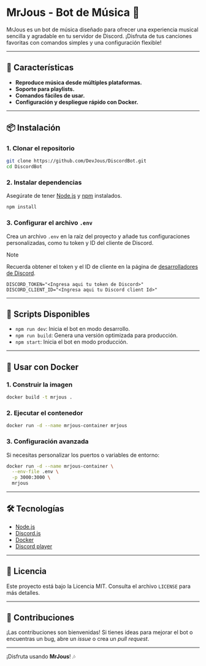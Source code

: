 # MrJous - Bot de Música 🎵

MrJous es un bot de música diseñado para ofrecer una experiencia musical sencilla y agradable en tu servidor de Discord. ¡Disfruta de tus canciones favoritas con comandos simples y una configuración flexible!

---

## 🚀 Características

- **Reproduce música desde múltiples plataformas.**
- **Soporte para playlists.**
- **Comandos fáciles de usar.**
- **Configuración y despliegue rápido con Docker.**

---

## 📦 Instalación

### 1. Clonar el repositorio

```bash
git clone https://github.com/DevJous/DiscordBot.git
cd DiscordBot
```

### 2. Instalar dependencias

Asegúrate de tener [Node.js](https://nodejs.org/) y [npm](https://www.npmjs.com/) instalados.

```bash
npm install
```

### 3. Configurar el archivo `.env`

Crea un archivo `.env` en la raíz del proyecto y añade tus configuraciones personalizadas, como tu token y ID del cliente de Discord.

> [!NOTE]
> Recuerda obtener el token y el ID de cliente en la página de [desarrolladores de Discord](https://discord.com/developers/applications).

```env
DISCORD_TOKEN="<Ingresa aqui tu token de Discord>"
DISCORD_CLIENT_ID="<Ingresa aqui tu Discord client Id>"
```

---

## 🔧 Scripts Disponibles

- `npm run dev`: Inicia el bot en modo desarrollo.
- `npm run build`: Genera una versión optimizada para producción.
- `npm start`: Inicia el bot en modo producción.

---

## 🐳 Usar con Docker

### 1. Construir la imagen

```bash
docker build -t mrjous .
```

### 2. Ejecutar el contenedor

```bash
docker run -d --name mrjous-container mrjous
```

### 3. Configuración avanzada

Si necesitas personalizar los puertos o variables de entorno:

```bash
docker run -d --name mrjous-container \
  --env-file .env \
  -p 3000:3000 \
  mrjous
```

---

## 🛠 Tecnologías

- [Node.js](https://nodejs.org/en)
- [Discord.js](https://discord.js.org/)
- [Docker](https://www.docker.com/)
- [Discord player](https://discord-player.js.org/)

---

## 📜 Licencia

Este proyecto está bajo la Licencia MIT. Consulta el archivo `LICENSE` para más detalles.

---

## 💌 Contribuciones

¡Las contribuciones son bienvenidas! Si tienes ideas para mejorar el bot o encuentras un bug, abre un *issue* o crea un *pull request*.

---

¡Disfruta usando **MrJous**! 🎶
